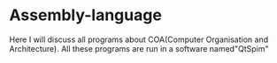 # Assembly-language
Here I will discuss all programs about COA(Computer Organisation and Architecture).
All these programs are run in a software named"QtSpim"
